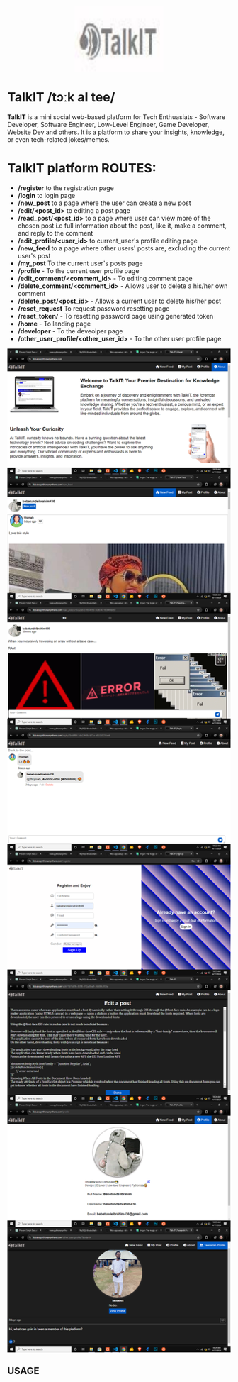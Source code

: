 <div style='display:grid; place-content: center;'>
<img src='logo.jpg'  alt='talk-it-log' width='200' height='150' />
</div>

# TalkIT /tɔːk aI tee/

**TalkIT** is a mini social web-based platform for Tech Enthuasiats - Software Developer, Software Engineer, Low-Level Engineer, Game Developer, Website Dev and others. It is a platform to share your insights, knowledge, or even tech-related jokes/memes.

# TalkIT platform ROUTES:

- **/register** to the registration page
- **/login** to login page
- **/new_post** to a page where the user can create a new post
- **/edit/<post_id>** to editing a post page
- **/read_post/<post_id>** to a page where user can view more of the chosen post i.e full information about the post, like it, make a comment, and reply to the comment
- **/edit_profile/<user_id>** to current_user's profile editing page
- **/new_feed** to a page where other users' posts are, excluding the current user's post
- **/my_post** To the current user's posts page
- **/profile** - To the current user profile page
- **/edit_comment/<comment_id>** - To editing comment page
- **/delete_comment/<comment_id>** - Allows user to delete a his/her own comment
- **/delete_post/<post_id>** - Allows a current user to delete his/her post
- **/reset_request** To request password resetting page
- **/reset_token/<token>** - To resetting password page using generated token
- **/home** - To landing page
- **/developer** - To the deveolper page
- **/other_user_profile/<other_user_id>** - To the other user profile page
<div style='display:flex; flex-wrap: wrap;'>
<img src='landing-page.jpg'  alt='landing-page' />
<img src='new-feed.jpg'  alt='new-feed' />
<img src='read-post.jpg'  alt='read-post' />
<img src='reply.jpg'  alt='reply' />
<img src='register-page.jpg'  alt='register-page' />
<img src='edit-post.jpg'  alt='edit-post' />
<img src='user-profile.jpg'  alt='user-profile' />
<img src='other-user-profile.jpg'  alt='other-user-profile' />
</div>

## USAGE
